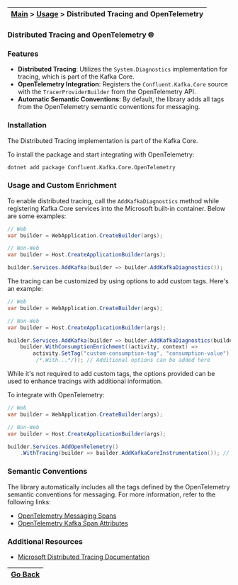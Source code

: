 | [Main](/README.md) > [Usage](/docs/Usage.md) > Distributed Tracing and OpenTelemetry |
|--------------------------------------------------------------------------------------|

### Distributed Tracing and OpenTelemetry :globe_with_meridians:

### Features

- **Distributed Tracing**: Utilizes the `System.Diagnostics` implementation for tracing, which is part of the Kafka Core.
- **OpenTelemetry Integration**: Registers the `Confluent.Kafka.Core` source with the `TracerProviderBuilder` from the OpenTelemetry API.
- **Automatic Semantic Conventions**: By default, the library adds all tags from the OpenTelemetry semantic conventions for messaging.

### Installation

The Distributed Tracing implementation is part of the Kafka Core.

To install the package and start integrating with OpenTelemetry:
```bash
dotnet add package Confluent.Kafka.Core.OpenTelemetry
```

### Usage and Custom Enrichment

To enable distributed tracing, call the `AddKafkaDiagnostics` method while registering Kafka Core services into the Microsoft built-in container. Below are some examples:

```C#
// Web
var builder = WebApplication.CreateBuilder(args);

// Non-Web
var builder = Host.CreateApplicationBuilder(args);

builder.Services.AddKafka(builder => builder.AddKafkaDiagnostics());
```

The tracing can be customized by using options to add custom tags. Here's an example:

```C#
// Web
var builder = WebApplication.CreateBuilder(args);

// Non-Web
var builder = Host.CreateApplicationBuilder(args);

builder.Services.AddKafka(builder => builder.AddKafkaDiagnostics(builder =>
    builder.WithConsumptionEnrichment((activity, context) => 
        activity.SetTag("custom-consumption-tag", "consumption-value"))
         /*.With...*/)); // Additional options can be added here
```

While it's not required to add custom tags, the options provided can be used to enhance tracings with additional information.

To integrate with OpenTelemetry:

```C#
// Web
var builder = WebApplication.CreateBuilder(args);

// Non-Web
var builder = Host.CreateApplicationBuilder(args);

builder.Services.AddOpenTelemetry()
    .WithTracing(builder => builder.AddKafkaCoreInstrumentation()); // Adds Confluent.Kafka.Core source 
```

### Semantic Conventions

The library automatically includes all the tags defined by the OpenTelemetry semantic conventions for messaging. For more information, refer to the following links:

- [OpenTelemetry Messaging Spans](https://github.com/open-telemetry/semantic-conventions/blob/v1.23.1/docs/messaging/messaging-spans.md)
- [OpenTelemetry Kafka Span Attributes](https://github.com/open-telemetry/semantic-conventions/blob/v1.23.1/docs/messaging/kafka.md#span-attributes)

### Additional Resources

- [Microsoft Distributed Tracing Documentation](https://learn.microsoft.com/en-us/dotnet/core/diagnostics/distributed-tracing)

| [Go Back](/docs/Usage.md) |
|---------------------------|  